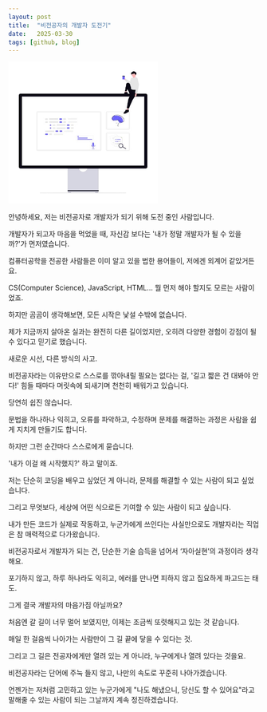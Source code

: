 ```yaml
---
layout: post
title:  "비전공자의 개발자 도전기"
date:   2025-03-30
tags: [github, blog]
---
```


<img src="/images/undraw_coding-removebg-preview.png" alt="개발자" width="300">


안녕하세요, 저는 비전공자로 개발자가 되기 위해 도전 중인 사람입니다.

개발자가 되고자 마음을 먹었을 때, 자신감 보다는 '내가 정말 개발자가 될 수 있을까?'가 먼저였습니다.

컴퓨터공학을 전공한 사람들은 이미 알고 있을 법한 용어들이, 저에겐 외계어 같았거든요.

CS(Computer Science), JavaScript, HTML… 뭘 먼저 해야 할지도 모르는 사람이었죠.


하지만 곰곰이 생각해보면, 모든 시작은 낯설 수밖에 없습니다.

제가 지금까지 살아온 실과는 완전히 다른 길이었지만, 오히려 다양한 경험이 강점이 될 수 있다고 믿기로 했습니다.

새로운 시선, 다른 방식의 사고.

비전공자라는 이유만으로 스스로를 깎아내릴 필요는 없다는 걸, '길고 짧은 건 대봐야 안다!' 힘들 때마다 머릿속에 되새기며 천천히 배워가고 있습니다.


당연히 쉽진 않습니다.

문법을 하나하나 익히고, 오류를 파악하고, 수정하며 문제를 해결하는 과정은 사람을 쉽게 지치게 만들기도 합니다.

하지만 그런 순간마다 스스로에게 묻습니다.

'내가 이걸 왜 시작했지?' 하고 말이죠.

저는 단순히 코딩을 배우고 싶었던 게 아니라, 문제를 해결할 수 있는 사람이 되고 싶었습니다.

그리고 무엇보다, 세상에 어떤 식으로든 기여할 수 있는 사람이 되고 싶습니다.


내가 만든 코드가 실제로 작동하고, 누군가에게 쓰인다는 사실만으로도 개발자라는 직업은 참 매력적으로 다가왔습니다.

비전공자로서 개발자가 되는 건, 단순한 기술 습득을 넘어서 ‘자아실현’의 과정이라 생각해요.

포기하지 않고, 하루 하나라도 익히고, 에러를 만나면 피하지 않고 집요하게 파고드는 태도.

그게 결국 개발자의 마음가짐 아닐까요?


처음엔 갈 길이 너무 멀어 보였지만, 이제는 조금씩 또렷해지고 있는 것 같습니다.

매일 한 걸음씩 나아가는 사람만이 그 길 끝에 닿을 수 있다는 것.

그리고 그 길은 전공자에게만 열려 있는 게 아니라, 누구에게나 열려 있다는 것을요.


비전공자라는 단어에 주눅 들지 않고, 나만의 속도로 꾸준히 나아가겠습니다.

언젠가는 저처럼 고민하고 있는 누군가에게 "나도 해냈으니, 당신도 할 수 있어요"라고 말해줄 수 있는 사람이 되는 그날까지 계속 정진하겠습니다.


<!--You'll find this post in your `_posts` directory - edit this post and re-build (or run with the `-w` switch) to see your changes!
To add new posts, simply add a file in the `_posts` directory that follows the convention: YYYY-MM-DD-name-of-post.ext.

Jekyll also offers powerful support for code snippets:

{% highlight ruby %}
def print_hi(name)
  puts "Hi, #{name}"
end
print_hi('Tom')
#=> prints 'Hi, Tom' to STDOUT.
{% endhighlight %}

Check out the [Jekyll docs][jekyll] for more info on how to get the most out of Jekyll. File all bugs/feature requests at [Jekyll's GitHub repo][jekyll-gh].

[jekyll]:    http://jekyllrb.com
[jekyll-gh]: https://github.com/mojombo/jekyll-->